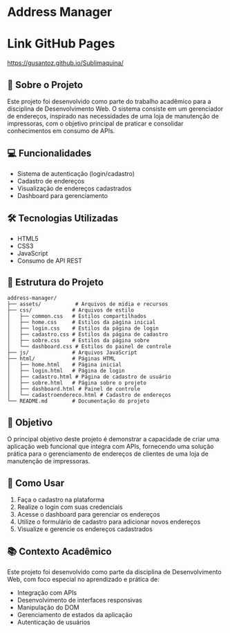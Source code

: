 # Address Manager

# Link GitHub Pages
https://gusantoz.github.io/Sublimaquina/

## 📝 Sobre o Projeto
Este projeto foi desenvolvido como parte do trabalho acadêmico para a disciplina de Desenvolvimento Web. O sistema consiste em um gerenciador de endereços, inspirado nas necessidades de uma loja de manutenção de impressoras, com o objetivo principal de praticar e consolidar conhecimentos em consumo de APIs.

## 💻 Funcionalidades
- Sistema de autenticação (login/cadastro)
- Cadastro de endereços
- Visualização de endereços cadastrados
- Dashboard para gerenciamento

## 🛠️ Tecnologias Utilizadas
- HTML5
- CSS3
- JavaScript
- Consumo de API REST

## 📂 Estrutura do Projeto
```
address-manager/
├── assets/           # Arquivos de mídia e recursos
├── css/             # Arquivos de estilo
│   ├── common.css   # Estilos compartilhados
│   ├── home.css     # Estilos da página inicial
│   ├── login.css    # Estilos da página de login
│   ├── cadastro.css # Estilos da página de cadastro
│   ├── sobre.css    # Estilos da página sobre
│   └── dashboard.css # Estilos do painel de controle
├── js/              # Arquivos JavaScript
├── html/            # Páginas HTML
│   ├── home.html    # Página inicial
│   ├── login.html   # Página de login
│   ├── cadastro.html # Página de cadastro de usuário
│   ├── sobre.html   # Página sobre o projeto
│   ├── dashboard.html # Painel de controle
│   └── cadastroendereco.html # Cadastro de endereços
└── README.md        # Documentação do projeto
```

## 🎯 Objetivo
O principal objetivo deste projeto é demonstrar a capacidade de criar uma aplicação web funcional que integra com APIs, fornecendo uma solução prática para o gerenciamento de endereços de clientes de uma loja de manutenção de impressoras.

## 🚀 Como Usar
1. Faça o cadastro na plataforma
2. Realize o login com suas credenciais
3. Acesse o dashboard para gerenciar os endereços
4. Utilize o formulário de cadastro para adicionar novos endereços
5. Visualize e gerencie os endereços cadastrados

## 📚 Contexto Acadêmico
Este projeto foi desenvolvido como parte da disciplina de Desenvolvimento Web, com foco especial no aprendizado e prática de:
- Integração com APIs
- Desenvolvimento de interfaces responsivas
- Manipulação do DOM
- Gerenciamento de estados da aplicação
- Autenticação de usuários 